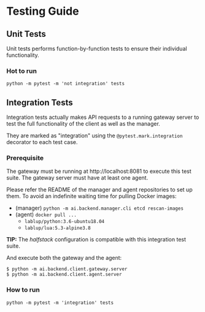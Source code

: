 Testing Guide
=============

Unit Tests
----------

Unit tests performs function-by-function tests to ensure their individual
functionality.

### Hot to run

```console
python -m pytest -m 'not integration' tests
```


Integration Tests
-----------------

Integration tests actually makes API requests to a running gateway server
to test the full functionality of the client as well as the manager.

They are marked as "integration" using the `@pytest.mark.integration` decorator
to each test case.

### Prerequisite

The gateway must be running at http://localhost:8081 to execute this test
suite.  The gateway server must have at least one agent.

Please refer the README of the manager and agent repositories to set up them.
To avoid an indefinite waiting time for pulling Docker images:
* (manager) `python -m ai.backend.manager.cli etcd rescan-images`
* (agent) `docker pull ...`
  - `lablup/python:3.6-ubuntu18.04`
  - `lablup/lua:5.3-alpine3.8`

**TIP:** The *halfstack* configuration is compatible with this integration test suite.

And execute both the gateway and the agent:
```console
$ python -m ai.backend.client.gateway.server
$ python -m ai.backend.client.agent.server
```

### How to run

```console
python -m pytest -m 'integration' tests
```
